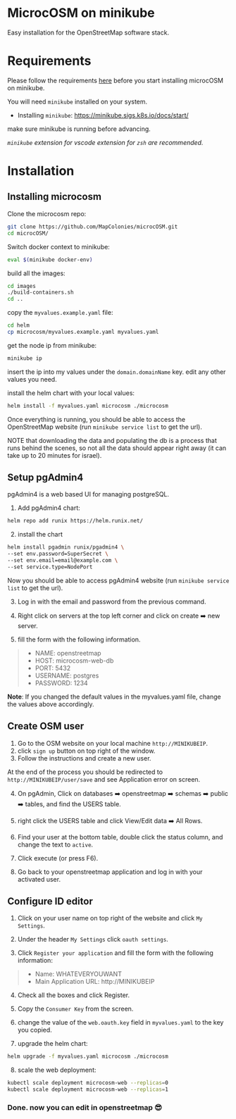 # MicrocOSM on minikube

Easy installation for the OpenStreetMap software stack.

# Requirements

Please follow the requirements [here](/microcOSM/InstallationGuide/README.md) before you start installing microcOSM on minikube.

You will need `minikube` installed on your system.
- Installing `minikube`: https://minikube.sigs.k8s.io/docs/start/

make sure minikube is running before advancing.

_`minikube` extension for vscode extension for `zsh` are recommended._

# Installation

## Installing microcosm

Clone the microcosm repo:

```sh
git clone https://github.com/MapColonies/microcOSM.git
cd microcOSM/
```

Switch docker context to minikube:

```sh
eval $(minikube docker-env)
```

build all the images:

```sh
cd images
./build-containers.sh
cd ..
```

copy the `myvalues.example.yaml` file:

```sh
cd helm
cp microcosm/myvalues.example.yaml myvalues.yaml
```

get the node ip from minikube:

```sh
minikube ip
```

insert the ip into my values under the `domain.domainName` key.
edit any other values you need.

install the helm chart with your local values:

```sh
helm install -f myvalues.yaml microcosm ./microcosm
```

Once everything is running, you should be able to access the OpenStreetMap website (run `minikube service list` to get the url).

NOTE that downloading the data and populating the db is a process that runs behind the scenes, so not all the data should appear right away (it can take up to 20 minutes for israel).

## Setup pgAdmin4

pgAdmin4 is a web based UI for managing postgreSQL.

1. Add pgAdmin4 chart:

```sh
helm repo add runix https://helm.runix.net/
```

2. install the chart

```sh
helm install pgadmin runix/pgadmin4 \
--set env.password=SuperSecret \
--set env.email=email@example.com \
--set service.type=NodePort
```

Now you should be able to access pgAdmin4 website (run `minikube service list` to get the url).

3. Log in with the email and password from the previous command.

4. Right click on servers at the top left corner and click on create :arrow_right: new server.

5. fill the form with the following information.

> - NAME: openstreetmap
> - HOST: microcosm-web-db
> - PORT: 5432
> - USERNAME: postgres
> - PASSWORD: 1234

**Note**: If you changed the default values in the myvalues.yaml file, change the values above accordingly.

## Create OSM user

1. Go to the OSM website on your local machine `http://MINIKUBEIP`.
2. click `sign up` button on top right of the window.
3. Follow the instructions and create a new user.

At the end of the process you should be redirected to `http://MINIKUBEIP/user/save` and see Application error on screen.

4. On pgAdmin, Click on databases :arrow_right: openstreetmap :arrow_right: schemas :arrow_right: public :arrow_right: tables, and find the USERS table.

5. right click the USERS table and click View/Edit data :arrow_right: All Rows.

6. Find your user at the bottom table, double click the status column, and change the text to `active`.

7. Click execute (or press F6).

8. Go back to your openstreetmap application and log in with your activated user.

## Configure ID editor

1. Click on your user name on top right of the website and click `My Settings`.

2. Under the header `My Settings` click `oauth settings`.

3. Click `Register your application` and fill the form with the following information:

> - Name: WHATEVERYOUWANT
> - Main Application URL: http://MINIKUBEIP

4. Check all the boxes and click Register.

5. Copy the `Consumer Key` from the screen.

6. change the value of the `web.oauth.key` field in `myvalues.yaml` to the key you copied.

7. upgrade the helm chart:

```sh
helm upgrade -f myvalues.yaml microcosm ./microcosm
```

8. scale the web deployment:

```sh
kubectl scale deployment microcosm-web --replicas=0
kubectl scale deployment microcosm-web --replicas=1
```

### Done. now you can edit in openstreetmap :sunglasses:
